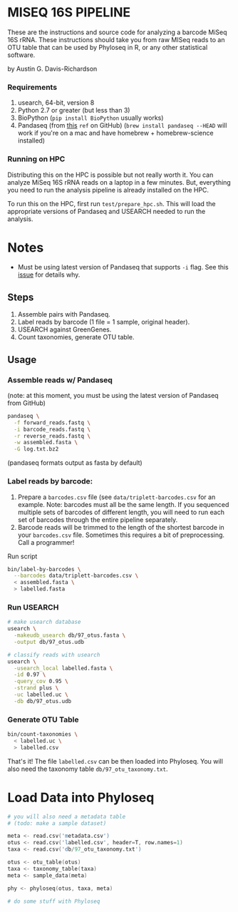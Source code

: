 # MISEQ 16S PIPELINE

These are the instructions and source code for analyzing a barcode MiSeq 16S
rRNA. These instructions should take you from raw MISeq reads to an OTU table
that can be used by Phyloseq in R, or any other statistical software.

by Austin G. Davis-Richardson

### Requirements

1. usearch, 64-bit, version 8
2. Python 2.7 or greater (but less than 3)
3. BioPython (`pip install BioPython` usually works)
4. Pandaseq (from [this]() `ref` on GitHub)
  (`brew install pandaseq --HEAD` will work if you're on a mac and have homebrew + homebrew-science installed)

### Running on HPC

Distributing this on the HPC is possible but not really worth it. You can
analyze MiSeq 16S rRNA reads on a laptop in a few minutes. But, everything you
need to run the analysis pipeline is already installed on the HPC.

To run this on the HPC, first run `test/prepare_hpc.sh`. This will load the
appropriate versions of Pandaseq and USEARCH needed to run the analysis.

# Notes

- Must be using latest version of Pandaseq that supports `-i` flag. See this
  [issue](https://github.com/neufeld/pandaseq/issues/45) for details why.

## Steps

1. Assemble pairs with Pandaseq.
2. Label reads by barcode (1 file = 1 sample, original header).
3. USEARCH against GreenGenes.
4. Count taxonomies, generate OTU table.

## Usage

### Assemble reads w/ Pandaseq

(note: at this moment, you must be using the latest version of Pandaseq from GitHub)

```bash
pandaseq \
  -f forward_reads.fastq \
  -i barcode_reads.fastq \
  -r reverse_reads.fastq \
  -w assembled.fasta \
  -G log.txt.bz2
```

(pandaseq formats output as fasta by default)

### Label reads by barcode:

1. Prepare a `barcodes.csv` file (see `data/triplett-barcodes.csv` for an
   example. Note: barcodes must all be the same length. If you sequenced
   multiple sets of barcodes of different length, you will need to run each set
   of barcodes through the entire pipeline separately.
2. Barcode reads will be trimmed to the length of the shortest barcode in your
   `barcodes.csv` file. Sometimes this requires a bit of preprocessing. Call a
   programmer!

Run script

```bash
bin/label-by-barcodes \
  --barcodes data/triplett-barcodes.csv \
  < assembled.fasta \
  > labelled.fasta
```

### Run USEARCH

```bash
# make usearch database
usearch \
  -makeudb_usearch db/97_otus.fasta \
  -output db/97_otus.udb

# classify reads with usearch
usearch \
  -usearch_local labelled.fasta \
  -id 0.97 \
  -query_cov 0.95 \
  -strand plus \
  -uc labelled.uc \
  -db db/97_otus.udb
```

### Generate OTU Table

```bash
bin/count-taxonomies \
  < labelled.uc \
  > labelled.csv

```

That's it! The file `labelled.csv` can be then loaded into Phyloseq. You will
also need the taxonomy table `db/97_otu_taxonomy.txt`.

# Load Data into Phyloseq

```S
# you will also need a metadata table
# (todo: make a sample dataset)

meta <- read.csv('metadata.csv')
otus <- read.csv('labelled.csv', header=T, row.names=1)
taxa <- read.csv('db/97_otu_taxonomy.txt')

otus <- otu_table(otus)
taxa <- taxonomy_table(taxa)
meta <- sample_data(meta)

phy <- phyloseq(otus, taxa, meta)

# do some stuff with Phyloseq
```
